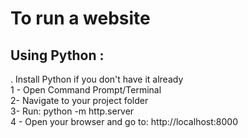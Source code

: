 # To run a website
## Using Python :

. Install Python if you don't have it already <br>
1 - Open Command Prompt/Terminal <br>
2- Navigate to your project folder  <br>
3- Run: python -m http.server <br>
4 - Open your browser and go to: http://localhost:8000
